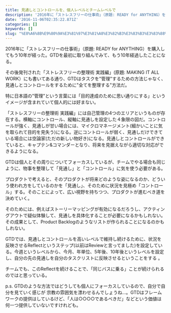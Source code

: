 ```yaml
---
title: 見通しとコントロールを、個人レベルとチームレベルで
description: '2016年に「ストレスフリーの仕事術」（原題: READY for ANYTHING）を購入してもう10年が経った。GTDを最初に取り組んでみて、もう10年経過したことになる。'
date: '2016-11-06T02:35:22.871Z'
categories: []
keywords: []
slug: "%E8%A6%8B%E9%80%9A%E3%81%97%E3%81%A8%E3%82%B3%E3%83%B3%E3%83%88%E3%83%AD%E3%83%BC%E3%83%AB%E3%82%92%E3%80%81%E5%80%8B%E4%BA%BA%E3%83%AC%E3%83%99%E3..."
---
```

2016年に「ストレスフリーの仕事術」（原題: READY for ANYTHING）を購入してもう10年が経った。GTDを最初に取り組んでみて、もう10年経過したことになる。

その後発刊された「ストレスフリーの整理術 実践編」(原題: MAKING IT ALL WORK）にも書いてある通り、GTDはタスクを"管理"するための方法じゃなく、見通しとコントロールをするために"全てを整理する"方法だ。

特に日本語の"管理"という言葉には「目的達成のために思い通りにする」というイメージが含まれていて個人的には好まない。

「ストレスフリーの整理術 実践編」には自己管理の4つのエリアというものが存在する。横軸にコントロール、縦軸に見通しを設定した４象限の図だ。コントロールが強く、見通しが甘い場合には、マイクロマネージメント(細かいことに気を取られて目的を見失う)になる。逆にコントロールが弱く、見通しだけできている場合には空論家(ただの新しい物好き)になる。見通しとコントロールができていると、キャプテン&コマンダーとなり、将来を見据えながら適切な対応ができるようになる。

GTDは個人とその周りについてフォーカスしているが、チームでやる場合も同じように、物事を整理して「見通し」と「コントロール」に気を使う必要がある。

プロダクトで考えると、そのプロダクトが将来どのような姿になるのか、どういう使われ方をしているのかを「見通し」、そのために状況を見極め「コントロール」する。そのことによって、広い視野を持ちつつ、プロダクトが進むべき道を決めていく。

そのためには、例えばストーリーマッピングが有効になるだろうし、アクティングアウトで疑似体験して、見通しを具体化することが必要になるかもしれない。その成果として、Product Backlogのようなリストが作られることになるのかもしれない。

GTDでは、見通しとコントロールを高いレベルで維持し続けるために、状況を反映させるReflectというステップ(以前はReviewと言ってました)を設定している。今週というレベルから、今月、年単位、5年後、10年後というレベルを設定し、自分の先の見通しを自分のタスクリストに反映させるということをする 。

チームでも、このReflectを続けることで、「同じバスに乗る」ことが続けられるのではと思っている。

p.s. GTDのような方法ではどうしても個人にフォーカスしているので、自分で自分を見ていく感じが 宗教の雰囲気を漂わせるんでしょうね…。GTDはフレームワークの提供はしているけど、「人は○○○○であるべきだ」などという価値は何一つ提供していないですけれども。